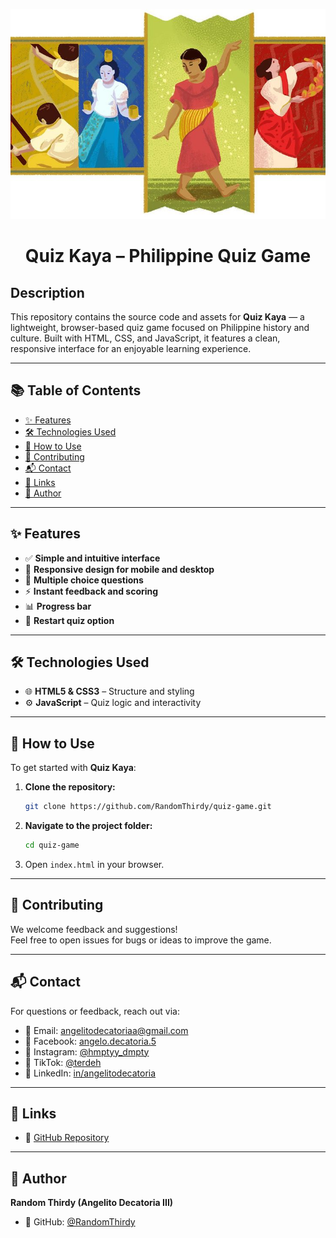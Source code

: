 <p align="center">
  <img src="https://raw.githubusercontent.com/RandomThirdy/quiz-game/main/assets/quiz-game.jpg" alt="Quiz Game Preview" width="600"/>
</p>

<h1 align="center">Quiz Kaya – Philippine Quiz Game</h1>

## Description

This repository contains the source code and assets for **Quiz Kaya** — a lightweight, browser-based quiz game focused on Philippine history and culture. Built with HTML, CSS, and JavaScript, it features a clean, responsive interface for an enjoyable learning experience.

---

## 📚 Table of Contents

- [✨ Features](#-features)  
- [🛠️ Technologies Used](#-technologies-used)  
- [🚀 How to Use](#-how-to-use)  
- [🤝 Contributing](#-contributing)  
- [📬 Contact](#-contact)  
- [🔗 Links](#-links)  
- [👤 Author](#-author)

---

## ✨ Features

- ✅ **Simple and intuitive interface**
- 📱 **Responsive design for mobile and desktop**
- 📝 **Multiple choice questions**
- ⚡ **Instant feedback and scoring**
- 📊 **Progress bar**
- 🔄 **Restart quiz option**

---

## 🛠️ Technologies Used

- 🌐 **HTML5 & CSS3** – Structure and styling  
- ⚙️ **JavaScript** – Quiz logic and interactivity  

---

## 🚀 How to Use

To get started with **Quiz Kaya**:

1. **Clone the repository:**
   ```bash
   git clone https://github.com/RandomThirdy/quiz-game.git
   ```
2. **Navigate to the project folder:**
   ```bash
   cd quiz-game
   ```
3. Open `index.html` in your browser.

---

## 🤝 Contributing

We welcome feedback and suggestions!  
Feel free to open issues for bugs or ideas to improve the game.

---

## 📬 Contact

For questions or feedback, reach out via:

- 📧 Email: [angelitodecatoriaa@gmail.com](mailto:angelitodecatoriaa@gmail.com)  
- 💬 Facebook: [angelo.decatoria.5](https://facebook.com/angelo.decatoria.5)  
- 📸 Instagram: [@hmptyy_dmpty](https://instagram.com/hmptyy_dmpty)  
- 🎵 TikTok: [@terdeh](https://www.tiktok.com/@terdeh)  
- 💼 LinkedIn: [in/angelitodecatoria](https://linkedin.com/in/angelitodecatoria)  

---

## 🔗 Links

- 📂 [GitHub Repository](https://github.com/RandomThirdy/quiz-game)  

---

## 👤 Author

**Random Thirdy (Angelito Decatoria III)**

- 🐙 GitHub: [@RandomThirdy](https://github.com/RandomThirdy)  



